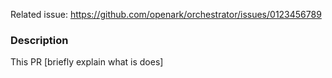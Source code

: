 <!--
## A Pull Request should be associated with an Issue.

> We wish to have discussions in Issues. A single issue may be targeted by multiple PRs.
> If you're offering a new feature or fixing anything, we'd like to know beforehand in Issues,
> and potentially we'll be able to point development in a particular direction.
Thank you! We are open to PRs, but please understand if for technical reasons we are unable to accept each and any PR
-->

Related issue: https://github.com/openark/orchestrator/issues/0123456789


### Description

This PR [briefly explain what is does]

<!--
Please make sure that:

- [ ] contributed code is using same conventions as original code

Please make sure the PR passes CI tests. For your information, CI tests the following:

- code is formatted via `gofmt` (please avoid `goimports`)
- code passes compilation
- code passes unit tests
- code passes integration tests with MySQL backend
- code passes integration tests with SQLite backend
- There are no orphaned docs/ pages (there's some link in the docs to point to any page)
- upgrade from previous version (`master` branch) is successful
 -->
